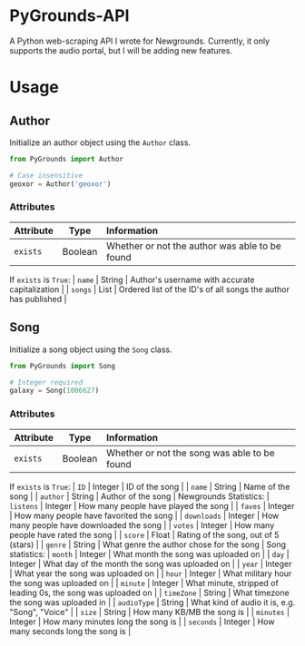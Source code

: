 # PyGrounds-API

A Python web-scraping API I wrote for Newgrounds. Currently, it only supports the audio portal, but I will be adding new features.

# Usage

## Author

Initialize an author object using the `Author` class.

``` Python
from PyGrounds import Author

# Case insensitive
geoxor = Author('geoxor')
```

### Attributes

| Attribute | Type | Information |
| - | - | :- |
| `exists` | Boolean | Whether or not the author was able to be found |
If `exists` is `True`:
| `name` | String | Author's username with accurate capitalization |
| `songs` | List | Ordered list of the ID's of all songs the author has published |

## Song

Initialize a song object using the `Song` class.

``` Python
from PyGrounds import Song

# Integer required
galaxy = Song(1006627)
```

### Attributes

| Attribute| Type | Information |
| - | - | :- |
| `exists` | Boolean | Whether or not the song was able to be found |
If `exists` is `True`:
| `ID` | Integer | ID of the song |
| `name` | String | Name of the song |
| `author` | String | Author of the song |
Newgrounds Statistics:
| `listens` | Integer | How many people have played the song |
| `faves` | Integer | How many people have favorited the song |
| `downloads` | Integer | How many people have downloaded the song |
| `votes` | Integer | How many people have rated the song |
| `score` | Float | Rating of the song, out of 5 (stars) |
| `genre` | String | What genre the author chose for the song |
Song statistics:
| `month` | Integer | What month the song was uploaded on |
| `day` | Integer | What day of the month the song was uploaded on |
| `year` | Integer | What year the song was uploaded on |
| `hour` | Integer | What military hour the song was uploaded on |
| `minute` | Integer | What minute, stripped of leading 0s, the song was uploaded on |
| `timeZone` | String | What timezone the song was uploaded in |
| `audioType` | String | What kind of audio it is, e.g. "Song", "Voice" |
| `size` | String | How many KB/MB the song is |
| `minutes` | Integer | How many minutes long the song is |
| `seconds` | Integer | How many seconds long the song is |
